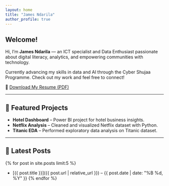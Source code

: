 ```yaml
---
layout: home
title: "James Ndarila"
author_profile: true
---
```


## Welcome!

Hi, I’m **James Ndarila** — an ICT specialist and Data Enthusiast passionate about digital literacy, analytics, and empowering communities with technology.

Currently advancing my skills in data and AI through the Cyber Shujaa Programme. Check out my work and feel free to connect!

📄 [Download My Resume (PDF)](/assets/files/James-Ndarila-CV.pdf)

---

## 🔧 Featured Projects

- **Hotel Dashboard** – Power BI project for hotel business insights.
- **Netflix Analysis** – Cleaned and visualized Netflix dataset with Python.
- **Titanic EDA** – Performed exploratory data analysis on Titanic dataset.

---

## 📝 Latest Posts

{% for post in site.posts limit:5 %}
- [{{ post.title }}]({{ post.url | relative_url }}) – {{ post.date | date: "%B %d, %Y" }}
{% endfor %}
